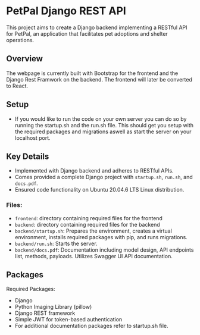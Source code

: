 # PetPal Django REST API

This project aims to create a Django backend implementing a RESTful API for PetPal, an application that facilitates pet adoptions and shelter operations.

## Overview

The webpage is currently built with Bootstrap for the frontend and the Django Rest Framwork on the backend. The frontend will later be converted to React.

## Setup

- If you would like to run the code on your own server you can do so by running the startup.sh and the run.sh file. This should get you setup with the required packages and migrations aswell as start the server on your localhost port.

## Key Details

- Implemented with Django backend and adheres to RESTful APIs.
- Comes provided a complete Django project with `startup.sh`, `run.sh`, and `docs.pdf`.
- Ensured code functionality on Ubuntu 20.04.6 LTS Linux distribution.

### Files:
- `frontend`: directory containing required files for the frontend
- `backend`: directory containing required files for the backend
- `backend/startup.sh`: Prepares the environment, creates a virtual environment, installs required packages with pip, and runs migrations.
- `backend/run.sh`: Starts the server.
- `backend/docs.pdf`: Documentation including model design, API endpoints list, methods, payloads. Utilizes Swagger UI API documentation.

## Packages

Required Packages:
- Django
- Python Imaging Library (pillow)
- Django REST framework
- Simple JWT for token-based authentication
- For additional documentation packages refer to startup.sh file.
